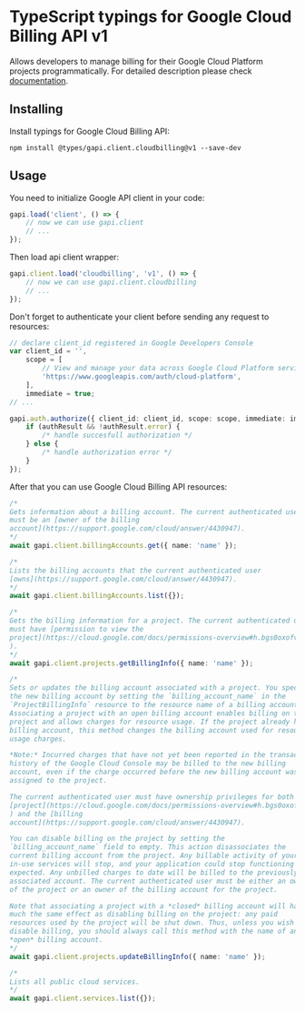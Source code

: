 # TypeScript typings for Google Cloud Billing API v1

Allows developers to manage billing for their Google Cloud Platform projects
programmatically.
For detailed description please check [documentation](https://cloud.google.com/billing/).

## Installing

Install typings for Google Cloud Billing API:

```
npm install @types/gapi.client.cloudbilling@v1 --save-dev
```

## Usage

You need to initialize Google API client in your code:

```typescript
gapi.load('client', () => {
    // now we can use gapi.client
    // ...
});
```

Then load api client wrapper:

```typescript
gapi.client.load('cloudbilling', 'v1', () => {
    // now we can use gapi.client.cloudbilling
    // ...
});
```

Don't forget to authenticate your client before sending any request to resources:

```typescript
// declare client_id registered in Google Developers Console
var client_id = '',
    scope = [
        // View and manage your data across Google Cloud Platform services
        'https://www.googleapis.com/auth/cloud-platform',
    ],
    immediate = true;
// ...

gapi.auth.authorize({ client_id: client_id, scope: scope, immediate: immediate }, (authResult) => {
    if (authResult && !authResult.error) {
        /* handle succesfull authorization */
    } else {
        /* handle authorization error */
    }
});
```

After that you can use Google Cloud Billing API resources:

```typescript
/* 
Gets information about a billing account. The current authenticated user
must be an [owner of the billing
account](https://support.google.com/cloud/answer/4430947).  
*/
await gapi.client.billingAccounts.get({ name: 'name' });

/* 
Lists the billing accounts that the current authenticated user
[owns](https://support.google.com/cloud/answer/4430947).  
*/
await gapi.client.billingAccounts.list({});

/* 
Gets the billing information for a project. The current authenticated user
must have [permission to view the
project](https://cloud.google.com/docs/permissions-overview#h.bgs0oxofvnoo
).  
*/
await gapi.client.projects.getBillingInfo({ name: 'name' });

/* 
Sets or updates the billing account associated with a project. You specify
the new billing account by setting the `billing_account_name` in the
`ProjectBillingInfo` resource to the resource name of a billing account.
Associating a project with an open billing account enables billing on the
project and allows charges for resource usage. If the project already had a
billing account, this method changes the billing account used for resource
usage charges.

*Note:* Incurred charges that have not yet been reported in the transaction
history of the Google Cloud Console may be billed to the new billing
account, even if the charge occurred before the new billing account was
assigned to the project.

The current authenticated user must have ownership privileges for both the
[project](https://cloud.google.com/docs/permissions-overview#h.bgs0oxofvnoo
) and the [billing
account](https://support.google.com/cloud/answer/4430947).

You can disable billing on the project by setting the
`billing_account_name` field to empty. This action disassociates the
current billing account from the project. Any billable activity of your
in-use services will stop, and your application could stop functioning as
expected. Any unbilled charges to date will be billed to the previously
associated account. The current authenticated user must be either an owner
of the project or an owner of the billing account for the project.

Note that associating a project with a *closed* billing account will have
much the same effect as disabling billing on the project: any paid
resources used by the project will be shut down. Thus, unless you wish to
disable billing, you should always call this method with the name of an
*open* billing account.  
*/
await gapi.client.projects.updateBillingInfo({ name: 'name' });

/* 
Lists all public cloud services.  
*/
await gapi.client.services.list({});
```
